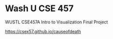 # Wash U CSE 457

WUSTL CSE457A Intro to Visualization Final Project

https://csex57.github.io/causeofdeath

